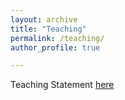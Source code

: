 ```yaml
---
layout: archive
title: "Teaching"
permalink: /teaching/
author_profile: true

---
```


Teaching Statement <a href="/files/Teaching statement.pdf" class="image fit"><img src="" alt="">here</a>
